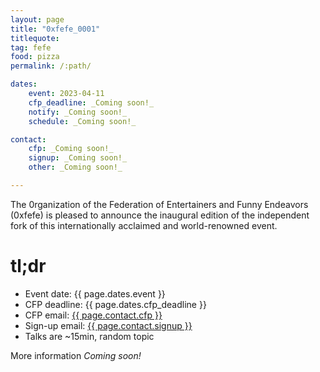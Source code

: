 ```yaml
---
layout: page
title: "0xfefe_0001"
titlequote: 
tag: fefe
food: pizza
permalink: /:path/

dates: 
    event: 2023-04-11
    cfp_deadline: _Coming soon!_
    notify: _Coming soon!_
    schedule: _Coming soon!_

contact:
    cfp: _Coming soon!_
    signup: _Coming soon!_
    other: _Coming soon!_

---
```


The 0rganization of the Federation of Entertainers and Funny Endeavors (0xfefe) is pleased to announce the inaugural edition of the independent fork of this internationally acclaimed and world-renowned event.

# tl;dr

- Event date: {{ page.dates.event }}
- CFP deadline: {{ page.dates.cfp_deadline }}
- CFP email: <a href="mailto:{{ page.contact.cfp }}">{{ page.contact.cfp }}</a>
- Sign-up email: <a href="mailto:{{ page.contact.signup }}">{{ page.contact.signup }}</a>
- Talks are ~15min, random topic

More information _Coming soon!_
